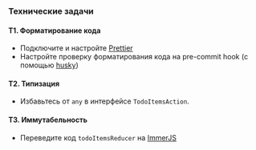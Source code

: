 ### Технические задачи

#### T1. Форматирование кода

- Подключите и настройте [Prettier](https://prettier.io/)
- Настройте проверку форматирования кода на pre-commit hook (с помощью
  [husky](https://github.com/typicode/husky))

#### T2. Типизация

- Избавьтесь от `any` в интерфейсе `TodoItemsAction`.

#### T3. Иммутабельность

- Переведите код `todoItemsReducer` на
  [ImmerJS](https://immerjs.github.io/immer/)
